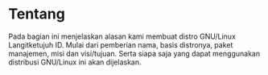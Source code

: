 # Tentang

Pada bagian ini menjelaskan alasan kami membuat distro GNU/Linux Langitketujuh ID. Mulai dari pemberian nama, basis distronya, paket manajemen, misi dan visi/tujuan. Serta siapa saja yang dapat menggunakan distribusi GNU/Linux ini akan dijelaskan.
